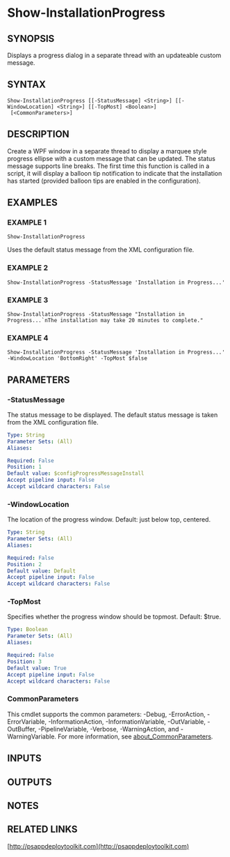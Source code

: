 ﻿---
external help file: PSAppDeployToolkit-help.xml
Module Name: PSAppDeployToolkit
online version: http://psappdeploytoolkit.com
schema: 2.0.0
---

# Show-InstallationProgress

## SYNOPSIS
Displays a progress dialog in a separate thread with an updateable custom message.

## SYNTAX

```
Show-InstallationProgress [[-StatusMessage] <String>] [[-WindowLocation] <String>] [[-TopMost] <Boolean>]
 [<CommonParameters>]
```

## DESCRIPTION
Create a WPF window in a separate thread to display a marquee style progress ellipse with a custom message that can be updated.
The status message supports line breaks.
The first time this function is called in a script, it will display a balloon tip notification to indicate that the installation has started (provided balloon tips are enabled in the configuration).

## EXAMPLES

### EXAMPLE 1
```
Show-InstallationProgress
```

Uses the default status message from the XML configuration file.

### EXAMPLE 2
```
Show-InstallationProgress -StatusMessage 'Installation in Progress...'
```

### EXAMPLE 3
```
Show-InstallationProgress -StatusMessage "Installation in Progress...`nThe installation may take 20 minutes to complete."
```

### EXAMPLE 4
```
Show-InstallationProgress -StatusMessage 'Installation in Progress...' -WindowLocation 'BottomRight' -TopMost $false
```

## PARAMETERS

### -StatusMessage
The status message to be displayed.
The default status message is taken from the XML configuration file.

```yaml
Type: String
Parameter Sets: (All)
Aliases:

Required: False
Position: 1
Default value: $configProgressMessageInstall
Accept pipeline input: False
Accept wildcard characters: False
```

### -WindowLocation
The location of the progress window.
Default: just below top, centered.

```yaml
Type: String
Parameter Sets: (All)
Aliases:

Required: False
Position: 2
Default value: Default
Accept pipeline input: False
Accept wildcard characters: False
```

### -TopMost
Specifies whether the progress window should be topmost.
Default: $true.

```yaml
Type: Boolean
Parameter Sets: (All)
Aliases:

Required: False
Position: 3
Default value: True
Accept pipeline input: False
Accept wildcard characters: False
```

### CommonParameters
This cmdlet supports the common parameters: -Debug, -ErrorAction, -ErrorVariable, -InformationAction, -InformationVariable, -OutVariable, -OutBuffer, -PipelineVariable, -Verbose, -WarningAction, and -WarningVariable. For more information, see [about_CommonParameters](http://go.microsoft.com/fwlink/?LinkID=113216).

## INPUTS

## OUTPUTS

## NOTES

## RELATED LINKS

[http://psappdeploytoolkit.com](http://psappdeploytoolkit.com)

